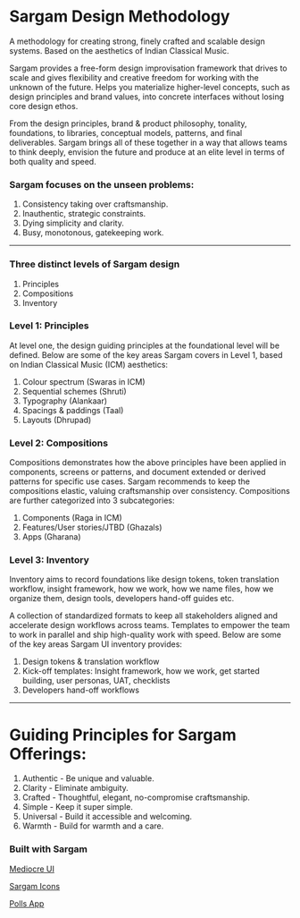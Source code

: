 # Sargam Design Methodology
A methodology for creating strong, finely crafted and scalable design systems. Based on the aesthetics of Indian Classical Music.

Sargam provides a free-form design improvisation framework that drives to scale and gives flexibility and creative freedom for working with the unknown of the future. Helps you materialize higher-level concepts, such as design principles and brand values, into concrete interfaces without losing core design ethos.

From the design principles, brand & product philosophy, tonality, foundations, to libraries, conceptual models, patterns, and final deliverables. Sargam brings all of these together in a way that allows teams to think deeply, envision the future and produce at an elite level in terms of both quality and speed.

### Sargam focuses on the unseen problems:
1. Consistency taking over craftsmanship.
1. Inauthentic, strategic constraints.
1. Dying simplicity and clarity.
1. Busy, monotonous, gatekeeping work.

-----

### Three distinct levels of Sargam design

1. Principles
2. Compositions
3. Inventory

### Level 1: Principles
At level one, the design guiding principles at the foundational level will be defined. Below are some of the key areas Sargam covers in Level 1, based on Indian Classical Music (ICM) aesthetics:

1. Colour spectrum (Swaras in ICM)
2. Sequential schemes (Shruti)
3. Typography (Alankaar)
4. Spacings & paddings (Taal)
5. Layouts (Dhrupad)

### Level 2: Compositions
Compositions demonstrates how the above principles have been applied in components, screens or patterns, and document extended or derived patterns for specific use cases. Sargam recommends to keep the compositions elastic, valuing craftsmanship over consistency. Compositions are further categorized into 3 subcategories:

1. Components (Raga in ICM)
2. Features/User stories/JTBD (Ghazals)
3. Apps (Gharana)

### Level 3: Inventory
Inventory aims to record foundations like design tokens, token translation workflow, insight framework, how we work, how we name files, how we organize them, design tools, developers hand-off guides etc.

A collection of standardized formats to keep all stakeholders aligned and accelerate design workflows across teams. Templates to empower the team to work in parallel and ship high-quality work with speed. Below are some of the key areas Sargam UI inventory provides:

1. Design tokens & translation workflow
2. Kick-off templates: Insight framework, how we work, get started building, user personas, UAT, checklists
3. Developers hand-off workflows

-----

# Guiding Principles for Sargam Offerings:

1. Authentic - Be unique and valuable.
1. Clarity - Eliminate ambiguity.
1. Crafted - Thoughtful, elegant, no-compromise craftsmanship.
2. Simple - Keep it super simple.
3. Universal - Build it accessible and welcoming.
4. Warmth - Build for warmth and a care.

### Built with Sargam

[Mediocre UI](https://www.figma.com/community/file/997606486822345599)

[Sargam Icons](https://sargamicons.com/)

[Polls App](https://polls.adonisjs.dev/)
